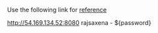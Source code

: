 Use the following link for [reference](http://www.vogella.com/tutorials/Jenkins/article.html)


http://54.169.134.52:8080
rajsaxena - ${password}